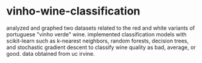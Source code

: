 # vinho-wine-classification
analyzed and graphed two datasets related to the red and white variants of portuguese "vinho verde" wine. implemented classification models with scikit-learn such as k-nearest neighbors, random forests, decision trees, and stochastic gradient descent to classify wine quality as bad, average, or good. data obtained from uc irvine.
